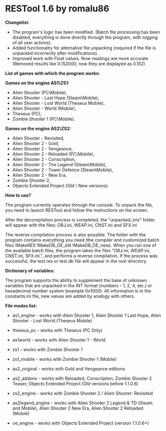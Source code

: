 # RESTool 1.6 by romalu86

**Changelist:**
- The program's logic has been modified. (Batch file processing has been disabled, everything is done directly through the program, with logging of all user actions).
- Added functionality for alternative file unpacking (required if the file is unpacked incorrectly after modifications).
- Improved work with Float values. Now readings are more accurate (Removed results like 0.152000, now they are displayed as 0.152)

**List of games with which the program works:**

**Games on the engine AS1\ZS1:**
- Alien Shooter (PC\Mobile),
- Alien Shooter - Last Hope (Steam\Mobile),
- Alien Shooter - Lost World (Theseus Mobile),
- Alien Shooter - World (Mobile),
- Theseus (PC),
- Zombie Shooter 1 (PC\Mobile).

**Games on the engine AS2\ZS2:**
- Alien Shooter - Revisited,
- Alien Shooter 2 - Gold,
- Alien Shooter 2 - Vengeance,
- Alien Shooter 2 - Reloaded (PC\Mobile),
- Alien Shooter 2 - Conscription,
- Alien Shooter 2 - The Legend (Steam\Mobile),
- Alien Shooter 2 - Tower Defence (Steam\Mobile),
- Alien Shooter 2 - New Era,
- Zombie Shooter 2,
- Objects Extended Project (Old \ New versions).

**How to use?**

The program currently operates through the console. To unpack the file, you need to launch RESTool and follow the instructions on the screen.

After the decompilation process is completed, the "unpacked_inis" folder will appear with the files: OBJ.ini, WEAP.ini, CNST.ini and SFX.ini

The reverse compilation process is also possible. The folder with the program contains everything you need (the compiler and customized batch files !MakeRES !MakeDB_OE_old !MakeDB_OE_new).
When you run one of the available batch files, the program takes the files "OBJ.ini, WEAP.ini, CNST.ini, SFX.ini.", and performs a reverse compilation.
If the process was successful, the test.res or test.db file will appear in the root directory.

**Dictionary of variables:**

The program supports the ability to supplement the base of unknown variables that are unpacked in the INT format (numbers - 1, 2, 4, etc.) or hexadecimal number system (example 0x1000). All information is in the constants.ini file, new values are added by analogy with others.

**File modes list:**

- as1_engine - works with Alien Shooter 1, Alien Shooter 1 Last Hope, Alien Shooter - Lost World (Theseus Mobile) 

- theseus_pc - works with Theseus (PC Only)

- as1world - works with Alien Shooter 1 - World

- zs1 - works with Zombie Shooter 1

- zs1_mobile - works with Zombie Shooter 1 (Mobile)

- as2_original - works with Gold and Vengeance editions

- as2_addons - works with Reloaded, Conscription, Zombie Shooter 2 Teaser, Objects Extended Project (Old versions before 1.1.0.6)

- zs2_engine - works with Zombie Shooter 2 / Alien Shooter: Revisited

- as2legend_engine - works with Alien Shooter 2 Legend & TD (Steam and Mobile), Alien Shooter 2 New Era, Alien Shooter 2 Reloaded (Mobile)

- oe_engine - works with Objects Extended Project (version 1.1.0.6+)
